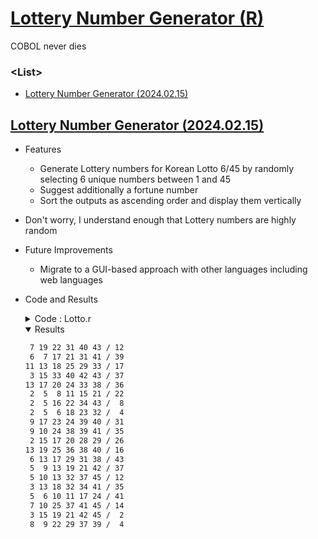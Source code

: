 # [Lottery Number Generator (R)](../../README.md#r)

COBOL never dies


### \<List>

- [Lottery Number Generator (2024.02.15)](#lottery-number-generator-20240215)


## [Lottery Number Generator (2024.02.15)](#list)

- Features
  - Generate Lottery numbers for Korean Lotto 6/45 by randomly selecting 6 unique numbers between 1 and 45
  - Suggest additionally a fortune number
  - Sort the outputs as ascending order and display them vertically
- Don't worry, I understand enough that Lottery numbers are highly random
- Future Improvements
  - Migrate to a GUI-based approach with other languages including web languages
- Code and Results
  <details>
    <summary>Code : Lotto.r</summary>

  ```r
  BALLS = 45
  CHOOSE = 6
  PURCHASE = 20
  ```
  ```r
  for (i in 1:PURCHASE) {
      while (TRUE) {
          # Generate 6 random numbers between 1 and 42
          nums <- c(sort(ceiling(runif(CHOOSE) * BALLS)))
          luckyNum <- ceiling(runif(1) * BALLS)
          # Check if there are exactly 6 unique numbers and luckyNum is not in nums
          if (!any(duplicated(nums)) && !any(luckyNum %in% nums)) {
              break;
          }
      }

      # Print the selected numbers with fixed width
      for (j in 1:CHOOSE) {
          cat(sprintf("%2d ", nums[j]))
      }
      cat("/", sprintf("%2d", luckyNum), "\n")
  }
  ```
  </details>

  <details open="">
    <summary>Results</summary>

  ```txt
   7 19 22 31 40 43 / 12 
   6  7 17 21 31 41 / 39 
  11 13 18 25 29 33 / 17 
   3 15 33 40 42 43 / 37 
  13 17 20 24 33 38 / 36 
   2  5  8 11 15 21 / 22 
   2  5 16 22 34 43 /  8 
   2  5  6 18 23 32 /  4 
   9 17 23 24 39 40 / 31 
   9 10 24 38 39 41 / 35 
   2 15 17 20 28 29 / 26 
  13 19 25 36 38 40 / 16 
   6 13 17 29 31 38 / 43 
   5  9 13 19 21 42 / 37 
   5 10 13 32 37 45 / 12 
   3 13 18 32 34 41 / 35 
   5  6 10 11 17 24 / 41 
   7 10 25 37 41 45 / 14 
   3 15 19 21 42 45 /  2 
   8  9 22 29 37 39 /  4 
  ```
  </details>
